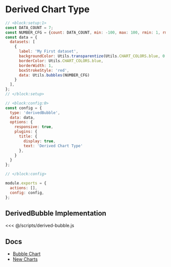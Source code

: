 # Derived Chart Type

```js chart-editor
// <block:setup:1>
const DATA_COUNT = 7;
const NUMBER_CFG = {count: DATA_COUNT, min: -100, max: 100, rmin: 1, rmax: 20};
const data = {
  datasets: [
    {
      label: 'My First dataset',
      backgroundColor: Utils.transparentize(Utils.CHART_COLORS.blue, 0.5),
      borderColor: Utils.CHART_COLORS.blue,
      borderWidth: 1,
      boxStrokeStyle: 'red',
      data: Utils.bubbles(NUMBER_CFG)
    }
  ],
};
// </block:setup>

// <block:config:0>
const config = {
  type: 'derivedBubble',
  data: data,
  options: {
    responsive: true,
    plugins: {
      title: {
        display: true,
        text: 'Derived Chart Type'
      },
    }
  }
};

// </block:config>

module.exports = {
  actions: [],
  config: config,
};
```

## DerivedBubble Implementation

<<< @/scripts/derived-bubble.js

## Docs
* [Bubble Chart](../../charts/bubble.html)
* [New Charts](../../developers/charts.html)
